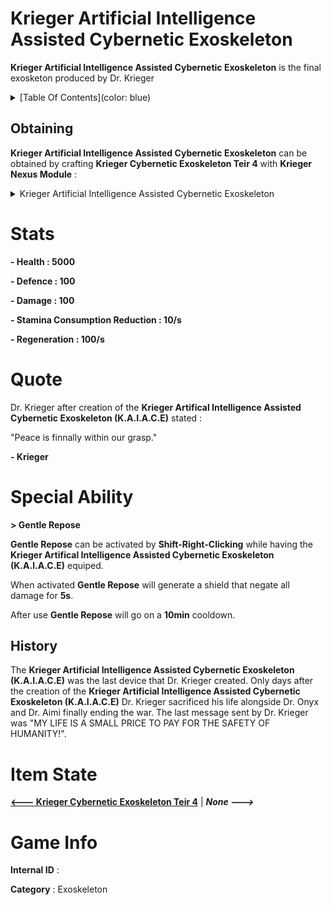 # Krieger Artificial Intelligence Assisted Cybernetic Exoskeleton

**Krieger Artificial Intelligence Assisted Cybernetic Exoskeleton** is the final exosketon produced by Dr. Krieger



<details><summary>[Table Of Contents](color: blue)</a></summary>

 1.  [Obtaining](#obtaining)

</details>


## Obtaining

**Krieger Artificial Intelligence Assisted Cybernetic Exoskeleton** can be obtained by crafting **Krieger Cybernetic Exoskeleton Teir 4** with **Krieger Nexus Module** : 

<details><summary>Krieger Artificial Intelligence Assisted Cybernetic Exoskeleton</a></summary>
 
 1. [**Krieger Cybernetic Exoskeleton Teir 4**](https://github.com/AlphaMC0/Lone-Martian/blob/main/Armor/Krieger%20Cybernetic%20Exoskeleton%20Teir%204.md)

 2. [**Krieger Nexus Module**](https://github.com/AlphaMC0/Lone-Martian/blob/main/Upgrade%20Modules/Krieger%20Nexus%20Module%20(K.N.M).md)
 
</details>


# Stats

**- Health : 5000**

**- Defence : 100**

**- Damage : 100**

**- Stamina Consumption Reduction : 10/s**

**- Regeneration : 100/s**

# Quote

Dr. Krieger after creation of the **Krieger Artifical Intelligence Assisted Cybernetic Exoskeleton (K.A.I.A.C.E)** stated :

"Peace is finnally within our grasp."



**- Krieger**

# Special Ability

**> Gentle Repose**

**Gentle Repose** can be activated by **Shift-Right-Clicking** while having the **Krieger Artifical Intelligence Assisted Cybernetic Exoskeleton (K.A.I.A.C.E)** equiped.

When activated **Gentle Repose** will generate a shield that negate all damage for **5s**.

After use **Gentle Repose** will go on a **10min** cooldown.

## History 
The **Krieger Artificial Intelligence Assisted Cybernetic Exoskeleton (K.A.I.A.C.E)** was the last device that Dr. Krieger created. Only days after the creation of the **Krieger Artificial Intelligence Assisted Cybernetic Exoskeleton (K.A.I.A.C.E)** Dr. Krieger sacrificed his life alongside Dr. Onyx and Dr. Aimi finally ending the war. The last message sent by Dr. Krieger was "MY LIFE IS A SMALL PRICE TO PAY FOR THE SAFETY OF HUMANITY!".


# Item State

[**<--- Krieger Cybernetic Exoskeleton Teir 4**](https://github.com/AlphaMC0/Lone-Martian/blob/main/Armor/Krieger%20Cybernetic%20Exoskeleton%20Teir%204.md) | ***None --->***

# Game Info

**Internal ID** : 

**Category** : Exoskeleton
